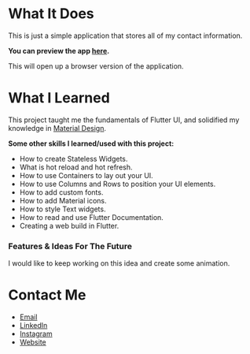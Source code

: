 
# What It Does

This is just a simple application that stores all of my contact information.

**You can preview the app [here](https://coletoncodes-wordpair.web.app).**

 This will open up a browser version of the application.

# What I Learned

This project taught me the fundamentals of Flutter UI, and solidified my knowledge in [Material Design](https://material.io/develop/flutter).

**Some other skills I learned/used with this project:**
- How to create Stateless Widgets.
- What is hot reload and hot refresh.
- How to use Containers to lay out your UI.
- How to use Columns and Rows to position your UI elements.
- How to add custom fonts.
- How to add Material icons.
- How to style Text widgets.
- How to read and use Flutter Documentation.
- Creating a web build in Flutter.

### Features & Ideas For The Future

I would like to keep working on this idea and create some animation.

# Contact Me

* [Email](mailto:coletoncodes@gmail.com)
* [LinkedIn](https://www.linkedin.com/in/coletongorecke/)
* [Instagram](https://www.instagram.com/coletongorecke)
* [Website](https://www.coletoncodes.com)
